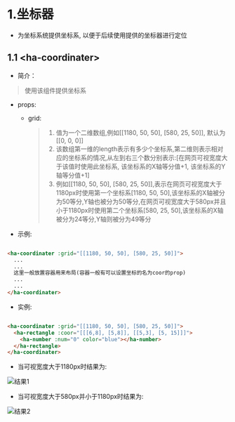 # 1.坐标器

- 为坐标系统提供坐标系, 以便于后续使用提供的坐标器进行定位

## 1.1 &lt;ha-coordinater>

- 简介：

> 使用该组件提供坐标系

- props:

  - grid:

    > 1. 值为一个二维数组,例如\[[1180, 50, 50], [580, 25, 50]], 默认为[[0, 0, 0]]
    > 2. 该数组第一维的length表示有多少个坐标系,第二维则表示相对应的坐标系的情况,从左到右三个数分别表示:\[在网页可视宽度大于该值时使用此坐标系, 该坐标系的X轴等分值+1, 该坐标系的Y轴等分值+1]
    > 3. 例如\[[1180, 50, 50], [580, 25, 50]],表示在网页可视宽度大于1180px时使用第一个坐标系[1180, 50, 50],该坐标系的X轴被分为50等分,Y轴也被分为50等分,在网页可视宽度大于580px并且小于1180px时使用第二个坐标系[580, 25, 50],该坐标系的X轴被分为24等分,Y轴则被分为49等分

- 示例:

``` html

<ha-coordinater :grid="[[1180, 50, 50], [580, 25, 50]]">
  ...
  ...
  这里一般放置容器用来布局(容器一般有可以设置坐标的名为coor的prop)
  ...
  ...
</ha-coordinater>

```

- 实例:

``` html

<ha-coordinater :grid="[[1180, 50, 50], [580, 25, 50]]">
  <ha-rectangle :coor="[[[6,8], [5,8]], [[5,3], [5, 15]]]">
    <ha-number :num="0" color="blue"></ha-number>
  </ha-rectangle>
</ha-coordinater>

```

- 当可视宽度大于1180px时结果为:

![结果1]()

- 当可视宽度大于580px并小于1180px时结果为:
  
![结果2]()